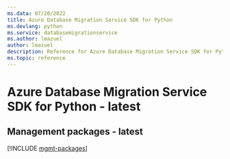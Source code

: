 ```yaml
---
ms.data: 07/20/2022
title: Azure Database Migration Service SDK for Python
ms.devlang: python
ms.service: databasemigrationservice
ms.author: lmazuel
author: lmazuel
description: Reference for Azure Database Migration Service SDK for Python
ms.topic: reference
---
```

# Azure Database Migration Service SDK for Python - latest

## Management packages - latest
[!INCLUDE [mgmt-packages](database-migration-service-mgmt-index.md)]
